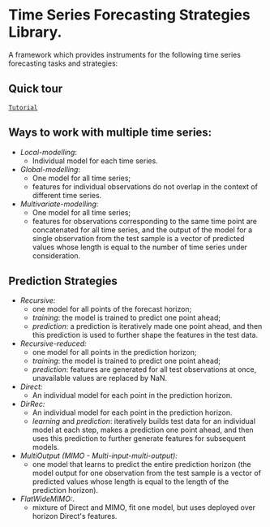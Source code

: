 # Time Series Forecasting Strategies Library.

A framework which provides instruments for the following time series forecasting tasks and strategies:

## Quick tour
[`Tutorial`](https://github.com/sb-ai-lab/tsururu/tutorial.ipynb)

## Ways to work with multiple time series:
- _Local-modelling_:
    - Individual model for each time series.
- _Global-modelling_:
    - One model for all time series;
    - features for individual observations do not overlap in the context of different time series. 
- _Multivariate-modelling_:
    - One model for all time series;
    - features for observations corresponding to the same time point are concatenated for all time series, and the output of the model for a single observation from the test sample is a vector of predicted values whose length is equal to the number of time series under consideration.

## Prediction Strategies
- _Recursive:_ 
    - one model for all points of the forecast horizon;
    - *training*: the model is trained to predict one point ahead;
    - *prediction*: a prediction is iteratively made one point ahead, and then this prediction is used to further shape the features in the test data. 
- _Recursive-reduced:_
    - one model for all points in the prediction horizon;
    - *training*: the model is trained to predict one point ahead;
    - *prediction*: features are generated for all test observations at once, unavailable values are replaced by NaN.
- _Direct:_ 
    - An individual model for each point in the prediction horizon. 
- _DirRec:_
    - An individual model for each point in the prediction horizon. 
    - *learning* and *prediction*: iteratively builds test data for an individual model at each step, makes a prediction one point ahead, and then uses this prediction to further generate features for subsequent models. 
- _MultiOutput (MIMO - Multi-input-multi-output):_
    - one model that learns to predict the entire prediction horizon (the model output for one observation from the test sample is a vector of predicted values whose length is equal to the length of the prediction horizon). 
- _FlatWideMIMO:_.
    - mixture of Direct and MIMO, fit one model, but uses deployed over horizon Direct's features.
